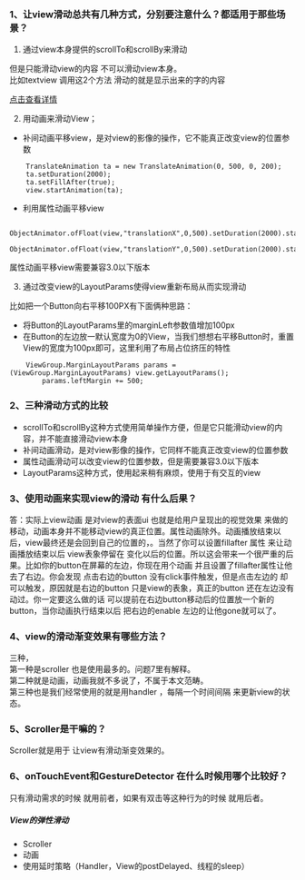 
### 1、让view滑动总共有几种方式，分别要注意什么？都适用于那些场景？
1. 通过view本身提供的scrollTo和scrollBy来滑动  
 
但是只能滑动view的内容 不可以滑动view本身。  
比如textview 调用这2个方法  滑动的就是显示出来的字的内容

[点击查看详情](https://www.jianshu.com/p/2b48551d5319)


2. 用动画来滑动View；
- 补间动画平移view，是对view的影像的操作，它不能真正改变view的位置参数
```
	TranslateAnimation ta = new TranslateAnimation(0, 500, 0, 200);
 	ta.setDuration(2000);
 	ta.setFillAfter(true);
	view.startAnimation(ta);
```
- 利用属性动画平移view

```
	ObjectAnimator.ofFloat(view,"translationX",0,500).setDuration(2000).start();  
	ObjectAnimator.ofFloat(view,"translationY",0,500).setDuration(2000).start(); 
```
属性动画平移view需要兼容3.0以下版本

3. 通过改变view的LayoutParams使得view重新布局从而实现滑动  

比如把一个Button向右平移100PX有下面俩种思路：
- 将Button的LayoutParams里的marginLeft参数值增加100px
- 在Button的左边放一默认宽度为0的View，当我们想想右平移Button时，重置View的宽度为100px即可，这里利用了布局占位挤压的特性

```
	ViewGroup.MarginLayoutParams params = (ViewGroup.MarginLayoutParams) view.getLayoutParams();
		params.leftMargin += 500;
```


### 2、三种滑动方式的比较
* scrollTo和scrollBy这种方式使用简单操作方便，但是它只能滑动view的内容，并不能直接滑动view本身
* 补间动画滑动，是对view影像的操作，它同样不能真正改变view的位置参数
* 属性动画滑动可以改变view的位置参数，但是需要兼容3.0以下版本
* LayoutParams这种方式，使用起来稍有麻烦，使用于有交互的view

### 3、使用动画来实现view的滑动 有什么后果？
答：实际上view动画 是对view的表面ui 也就是给用户呈现出的视觉效果 来做的移动，动画本身并不能移动view的真正位置。属性动画除外。动画播放结束以后，view最终还是会回到自己的位置的，。当然了你可以设置fillafter 属性 来让动画播放结束以后 view表象停留在 变化以后的位置。所以这会带来一个很严重的后果。比如你的button在屏幕的左边，你现在用个动画 并且设置了fillafter属性让他去了右边。你会发现 点击右边的button 没有click事件触发，但是点击左边的 却可以触发，原因就是右边的button 只是view的表象，真正的button 还在左边没有动过。你一定要这么做的话 可以提前在右边button移动后的位置放一个新的button，当你动画执行结束以后  把右边的enable 左边的让他gone就可以了。

### 4、view的滑动渐变效果有哪些方法？
三种，   
第一种是scroller 也是使用最多的。问题7里有解释。   
第二种就是动画，动画我就不多说了，不属于本文范畴。   
第三种也是我们经常使用的就是用handler ，每隔一个时间间隔 来更新view的状态。

### 5、Scroller是干嘛的？
Scroller就是用于 让view有滑动渐变效果的。

### 6、onTouchEvent和GestureDetector 在什么时候用哪个比较好？
只有滑动需求的时候 就用前者，如果有双击等这种行为的时候 就用后者。

##### View的弹性滑动
- Scroller
- 动画
- 使用延时策略（Handler，View的postDelayed、线程的sleep）



